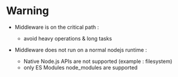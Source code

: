 <!-- .slide: class="two-column with-code " -->

# Warning

- Middleware is on the critical path :

  - avoid heavy operations & long tasks

- Middleware does not run on a normal nodejs runtime :
  - Native Node.js APIs are not supported (example : filesystem)
  - only ES Modules node_modules are supported
